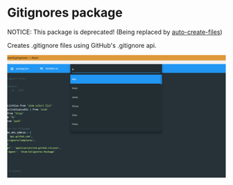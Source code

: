 # Gitignores package

NOTICE: This package is deprecated! (Being replaced by [auto-create-files](https://atom.io/packages/auto-create-files))

Creates .gitignore files using GitHub's .gitignore api.

![Screenshot](./screenshot.png)
